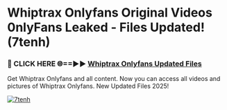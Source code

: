 # Whiptrax Onlyfans Original Videos 0nlyFans Leaked - Files Updated! (7tenh)

<h3>🔴 CLICK HERE 🌐==►► <a href="https://tinyurl.com/2wckxsce" rel="nofollow">Whiptrax Onlyfans Updated Files</a></h3>

Get Whiptrax Onlyfans and all content. Now you can access all videos and pictures of Whiptrax Onlyfans. New Updated Files 2025!

[![7tenh](https://i.imgur.com/AFduVYN.gif)](https://tinyurl.com/2wckxsce)

